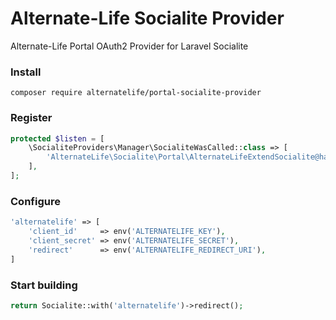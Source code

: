 # Alternate-Life Socialite Provider

Alternate-Life Portal OAuth2 Provider for Laravel Socialite

### Install

```shell
composer require alternatelife/portal-socialite-provider
```

### Register

```php
protected $listen = [
    \SocialiteProviders\Manager\SocialiteWasCalled::class => [
        'AlternateLife\Socialite\Portal\AlternateLifeExtendSocialite@handle'
    ],
];
```

### Configure

```php
'alternatelife' => [
    'client_id'     => env('ALTERNATELIFE_KEY'),
    'client_secret' => env('ALTERNATELIFE_SECRET'),
    'redirect'      => env('ALTERNATELIFE_REDIRECT_URI'),
]
```

### Start building

```php
return Socialite::with('alternatelife')->redirect();
```
